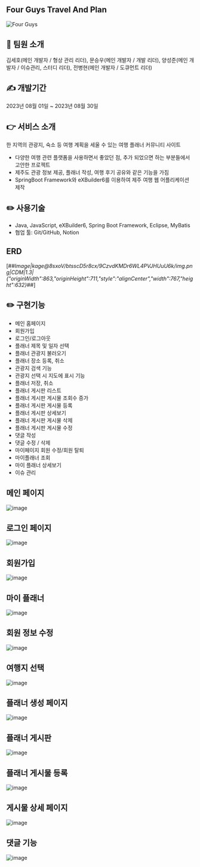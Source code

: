 ## Four Guys Travel And Plan
![Four Guys](https://github.com/hosose/Four-Guys-Travel-Plan/assets/112751572/15b02285-ba3a-4773-acc6-28c30ad84ff7)

## 💁 팀원 소개

김세호(메인 개발자 / 형상 관리 리더), 문승우(메인 개발자 / 개발 리더), 양성준(메인 개발자 / 이슈관리, 스터디 리더), 전병현(메인 개발자 / 도큐먼트 리더)

## ✍️ 개발기간

2023년 08월 01일 ~ 2023년 08월 30일

## 👉 서비스 소개

한 지역의 관광지, 숙소 등 여행 계획을 세울 수 있는 여행 플래너 커뮤니티 사이트

-   다양한 여행 관련 플랫폼을 사용하면서 좋았던 점, 추가 되었으면 하는 부분들에서 고안한 프로젝트
-   제주도 관광 정보 제공, 플래너 작성, 여행 후기 공유와 같은 기능을 가짐
-   SpringBoot Framework와 eXBuilder6를 이용하여 제주 여행 웹 어플리케이션 제작

## ✏️ 사용기술

-   Java, JavaScript, eXBuilder6, Spring Boot Framework, Eclipse, MyBatis
-   협업 툴: Git/GitHub, Notion

## ERD

[##_Image|kage@8sxoV/btsscD5r8cx/9CzvdKMDr6WL4PVJHUuU6k/img.png|CDM|1.3|{"originWidth":863,"originHeight":711,"style":"alignCenter","width":767,"height":632}_##]

## ✏️ 구현기능

-   메인 홈페이지
-   회원가입
-   로그인/로그아웃
-   플래너 제목 및 일자 선택
-   플래너 관광지 불러오기
-   플래너 장소 등록, 취소
-   관광지 검색 기능
-   관광지 선택 시 지도에 표시 기능
-   플래너 저장, 취소
-   플래너 게시판 리스트
-   플래너 게시판 게시물 조회수 증가
-   플래너 게시판 게시물 등록
-   플래너 게시판 상세보기
-   플래너 게시판 게시물 삭제
-   플래너 게시판 게시물 수정
-   댓글 작성
-   댓글 수정 / 삭제
-   마이페이지 회원 수정/회원 탈퇴
-   마이플래너 조회
-   마이 플래너 상세보기
-   이슈 관리

## 메인 페이지

![image](https://github.com/hosose/Four-Guys-Travel-Plan/assets/112751572/f38fed85-a2d7-4b8e-b52c-17d3bf0f9ed0)

## 로그인 페이지

![image](https://github.com/hosose/Four-Guys-Travel-Plan/assets/112751572/9dc13cd3-05c2-4324-bfa6-5bb0745d935e)

## 회원가입

![image](https://github.com/hosose/Four-Guys-Travel-Plan/assets/112751572/d9a4a3a5-7858-4713-83c8-7b496ec812c9)

## 마이 플래너

![image](https://github.com/hosose/Four-Guys-Travel-Plan/assets/112751572/4680f4be-f2c3-4a2e-98a9-7249b2ec947d)

## 회원 정보 수정

![image](https://github.com/hosose/Four-Guys-Travel-Plan/assets/112751572/03336b08-11e7-4a3a-9631-bbefefd79231)

## 여행지 선택

![image](https://github.com/hosose/Four-Guys-Travel-Plan/assets/112751572/9519e295-e567-4308-8fc6-aa4920c5e5ed)

## 플래너 생성 페이지

![image](https://github.com/hosose/Four-Guys-Travel-Plan/assets/112751572/2bb26088-6032-4686-af3b-1f949fe54fad)

## 플래너 게시판

![image](https://github.com/hosose/Four-Guys-Travel-Plan/assets/112751572/b74a5d64-4b8d-4058-bd65-34490b76586e)

## 플래너 게시물 등록

![image](https://github.com/hosose/Four-Guys-Travel-Plan/assets/112751572/14de5168-0c20-472b-bf9c-b8430c7bf2eb)

## 게시물 상세 페이지

![image](https://github.com/hosose/Four-Guys-Travel-Plan/assets/112751572/cbdd484e-6ae2-455b-acf9-81a354fa609f)

## 댓글 기능

![image](https://github.com/hosose/Four-Guys-Travel-Plan/assets/112751572/869ed8ee-7557-4359-91fa-9095cf5a2539)
